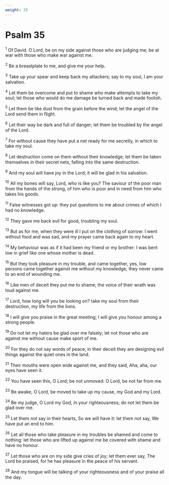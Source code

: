 ```yaml
---
weight: 35
---
```


# Psalm 35

<sup>1</sup> Of David. O Lord, be on my side against those who are judging me; be at war with those who make war against me. 

<sup>2</sup> Be a breastplate to me, and give me your help. 

<sup>3</sup> Take up your spear and keep back my attackers; say to my soul, I am your salvation. 

<sup>4</sup> Let them be overcome and put to shame who make attempts to take my soul; let those who would do me damage be turned back and made foolish. 

<sup>5</sup> Let them be like dust from the grain before the wind; let the angel of the Lord send them in flight. 

<sup>6</sup> Let their way be dark and full of danger; let them be troubled by the angel of the Lord. 

<sup>7</sup> For without cause they have put a net ready for me secretly, in which to take my soul. 

<sup>8</sup> Let destruction come on them without their knowledge; let them be taken themselves in their secret nets, falling into the same destruction. 

<sup>9</sup> And my soul will have joy in the Lord; it will be glad in his salvation. 

<sup>10</sup> All my bones will say, Lord, who is like you? The saviour of the poor man from the hands of the strong, of him who is poor and in need from him who takes his goods. 

<sup>11</sup> False witnesses got up: they put questions to me about crimes of which I had no knowledge. 

<sup>12</sup> They gave me back evil for good, troubling my soul. 

<sup>13</sup> But as for me, when they were ill I put on the clothing of sorrow: I went without food and was sad, and my prayer came back again to my heart. 

<sup>14</sup> My behaviour was as if it had been my friend or my brother: I was bent low in grief like one whose mother is dead. 

<sup>15</sup> But they took pleasure in my trouble, and came together, yes, low persons came together against me without my knowledge; they never came to an end of wounding me. 

<sup>16</sup> Like men of deceit they put me to shame; the voice of their wrath was loud against me. 

<sup>17</sup> Lord, how long will you be looking on? take my soul from their destruction, my life from the lions. 

<sup>18</sup> I will give you praise in the great meeting; I will give you honour among a strong people. 

<sup>19</sup> Do not let my haters be glad over me falsely; let not those who are against me without cause make sport of me. 

<sup>20</sup> For they do not say words of peace; in their deceit they are designing evil things against the quiet ones in the land. 

<sup>21</sup> Their mouths were open wide against me, and they said, Aha, aha, our eyes have seen it. 

<sup>22</sup> You have seen this, O Lord; be not unmoved: O Lord, be not far from me. 

<sup>23</sup> Be awake, O Lord, be moved to take up my cause, my God and my Lord. 

<sup>24</sup> Be my judge, O Lord my God, in your righteousness; do not let them be glad over me. 

<sup>25</sup> Let them not say in their hearts, So we will have it: let them not say, We have put an end to him. 

<sup>26</sup> Let all those who take pleasure in my troubles be shamed and come to nothing: let those who are lifted up against me be covered with shame and have no honour. 

<sup>27</sup> Let those who are on my side give cries of joy; let them ever say, The Lord be praised, for he has pleasure in the peace of his servant. 

<sup>28</sup> And my tongue will be talking of your righteousness and of your praise all the day. 


